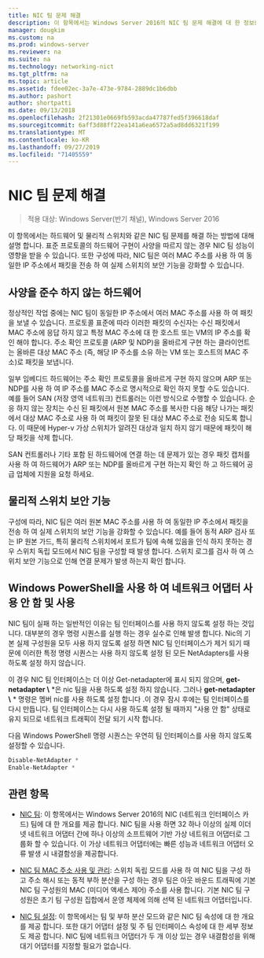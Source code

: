 ```yaml
---
title: NIC 팀 문제 해결
description: 이 항목에서는 Windows Server 2016의 NIC 팀 문제 해결에 대 한 정보를 제공 합니다.
manager: dougkim
ms.custom: na
ms.prod: windows-server
ms.reviewer: na
ms.suite: na
ms.technology: networking-nict
ms.tgt_pltfrm: na
ms.topic: article
ms.assetid: fdee02ec-3a7e-473e-9784-2889dc1b6dbb
ms.author: pashort
author: shortpatti
ms.date: 09/13/2018
ms.openlocfilehash: 2f21301e0669fb593acda47787fed5f396618daf
ms.sourcegitcommit: 6aff3d88ff22ea141a6ea6572a5ad8dd6321f199
ms.translationtype: MT
ms.contentlocale: ko-KR
ms.lasthandoff: 09/27/2019
ms.locfileid: "71405559"
---
```

# <a name="troubleshooting-nic-teaming"></a>NIC 팀 문제 해결

>적용 대상: Windows Server(반기 채널), Windows Server 2016

이 항목에서는 하드웨어 및 물리적 스위치와 같은 NIC 팀 문제를 해결 하는 방법에 대해 설명 합니다.  표준 프로토콜의 하드웨어 구현이 사양을 따르지 않는 경우 NIC 팀 성능이 영향을 받을 수 있습니다. 또한 구성에 따라, NIC 팀은 여러 MAC 주소를 사용 하 여 동일한 IP 주소에서 패킷을 전송 하 여 실제 스위치의 보안 기능을 강화할 수 있습니다.

  
## <a name="hardware-that-doesnt-conform-to-specification"></a>사양을 준수 하지 않는 하드웨어  
  
정상적인 작업 중에는 NIC 팀이 동일한 IP 주소에서 여러 MAC 주소를 사용 하 여 패킷을 보낼 수 있습니다. 프로토콜 표준에 따라 이러한 패킷의 수신자는 수신 패킷에서 MAC 주소에 응답 하지 않고 특정 MAC 주소에 대 한 호스트 또는 VM의 IP 주소를 확인 해야 합니다.  주소 확인 프로토콜 (ARP 및 NDP)을 올바르게 구현 하는 클라이언트는 올바른 대상 MAC 주소 (즉, 해당 IP 주소를 소유 하는 VM 또는 호스트의 MAC 주소)로 패킷을 보냅니다. 
  
일부 임베디드 하드웨어는 주소 확인 프로토콜을 올바르게 구현 하지 않으며 ARP 또는 NDP를 사용 하 여 IP 주소를 MAC 주소로 명시적으로 확인 하지 못할 수도 있습니다.  예를 들어 SAN (저장 영역 네트워크) 컨트롤러는 이런 방식으로 수행할 수 있습니다. 순응 하지 않는 장치는 수신 된 패킷에서 원본 MAC 주소를 복사한 다음 해당 나가는 패킷에서 대상 MAC 주소로 사용 하 여 패킷이 잘못 된 대상 MAC 주소로 전송 되도록 합니다. 이 때문에 Hyper-v 가상 스위치가 알려진 대상과 일치 하지 않기 때문에 패킷이 해당 패킷을 삭제 합니다.  
  
SAN 컨트롤러나 기타 포함 된 하드웨어에 연결 하는 데 문제가 있는 경우 패킷 캡처를 사용 하 여 하드웨어가 ARP 또는 NDP를 올바르게 구현 하는지 확인 하 고 하드웨어 공급 업체에 지원을 요청 하세요.  

  
## <a name="physical-switch-security-features"></a>물리적 스위치 보안 기능  
구성에 따라, NIC 팀은 여러 원본 MAC 주소를 사용 하 여 동일한 IP 주소에서 패킷을 전송 하 여 실제 스위치의 보안 기능을 강화할 수 있습니다. 예를 들어 동적 ARP 검사 또는 IP 원본 가드, 특히 물리적 스위치에서 포트가 팀에 속해 있음을 인식 하지 못하는 경우 스위치 독립 모드에서 NIC 팀을 구성할 때 발생 합니다. 스위치 로그를 검사 하 여 스위치 보안 기능으로 인해 연결 문제가 발생 하는지 확인 합니다. 
  
## <a name="disabling-and-enabling-network-adapters-by-using-windows-powershell"></a>Windows PowerShell을 사용 하 여 네트워크 어댑터 사용 안 함 및 사용  

NIC 팀이 실패 하는 일반적인 이유는 팀 인터페이스를 사용 하지 않도록 설정 하는 것입니다. 대부분의 경우 명령 시퀀스를 실행 하는 경우 실수로 인해 발생 합니다.  Nic의 기본 실제 구성원을 모두 사용 하지 않도록 설정 하면 NIC 팀 인터페이스가 제거 되기 때문에 이러한 특정 명령 시퀀스는 사용 하지 않도록 설정 된 모든 NetAdapters를 사용 하도록 설정 하지 않습니다. 

이 경우 NIC 팀 인터페이스는 더 이상 Get-netadapter에 표시 되지 않으며, **get-netadapter \\** *은 nic 팀을 사용 하도록 설정 하지 않습니다. 그러나 **get-netadapter \\** * 명령은 멤버 nic를 사용 하도록 설정 합니다 .이 경우 잠시 후에는 팀 인터페이스를 다시 만듭니다. 팀 인터페이스는 다시 사용 하도록 설정 될 때까지 "사용 안 함" 상태로 유지 되므로 네트워크 트래픽이 전달 되기 시작 합니다. 

다음 Windows PowerShell 명령 시퀀스는 우연히 팀 인터페이스를 사용 하지 않도록 설정할 수 있습니다.  
  
```PowerShell 
Disable-NetAdapter *  
Enable-NetAdapter *  
```  
  

  
## <a name="related-topics"></a>관련 항목  
- [NIC 팀](NIC-Teaming.md): 이 항목에서는 Windows Server 2016의 NIC (네트워크 인터페이스 카드) 팀에 대 한 개요를 제공 합니다. NIC 팀을 사용 하면 32 하나 이상의 실제 이더넷 네트워크 어댑터 간에 하나 이상의 소프트웨어 기반 가상 네트워크 어댑터로 그룹화 할 수 있습니다. 이 가상 네트워크 어댑터에는 빠른 성능과 네트워크 어댑터 오류 발생 시 내결함성을 제공합니다.   

- [NIC 팀 MAC 주소 사용 및 관리](NIC-Teaming-MAC-Address-Use-and-Management.md): 스위치 독립 모드를 사용 하 여 NIC 팀을 구성 하 고 주소 해시 또는 동적 부하 분산을 구성 하는 경우 팀은 아웃 바운드 트래픽에 기본 NIC 팀 구성원의 MAC (미디어 액세스 제어) 주소를 사용 합니다. 기본 NIC 팀 구성원은 초기 팀 구성원 집합에서 운영 체제에 의해 선택 된 네트워크 어댑터입니다.

- [NIC 팀 설정](nic-teaming-settings.md): 이 항목에서는 팀 및 부하 분산 모드와 같은 NIC 팀 속성에 대 한 개요를 제공 합니다. 또한 대기 어댑터 설정 및 주 팀 인터페이스 속성에 대 한 세부 정보도 제공 합니다. NIC 팀에 네트워크 어댑터가 두 개 이상 있는 경우 내결함성을 위해 대기 어댑터를 지정할 필요가 없습니다.
  


